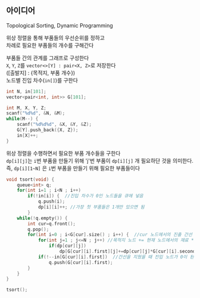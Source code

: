 ## 아이디어
Topological Sorting, Dynamic Programming  
  
위상 정렬을 통해 부품들의 우선순위를 정하고  
차례로 필요한 부품들의 개수를 구해간다  
  
부품들 간의 관계를 그래프로 구성한다  
`X`, `Y`, `Z`를 `vector<>[Y] : pair<X, Z>`로 저장한다  
([출발지] : {목적지, 부품 개수})  
노드별 진입 차수(`in[]`)를 구한다
```cpp
int N, in[101];
vector<pair<int, int>> G[101];

int M, X, Y, Z;
scanf("%d%d", &N, &M);
while(M--) {
	scanf("%d%d%d", &X, &Y, &Z);
	G[Y].push_back({X, Z});
	in[X]++;
}
```
위상 정렬을 수행하면서 필요한 부품 개수들을 구한다  
`dp[i][j]`는 `i`번 부품을 만들기 위해 'j'번 부품이 `dp[i][j]` 개 필요하단 것을 의미한다.  
즉, `dp[i][1~N]` 은 `i`번 부품을 만들기 위해 필요한 부품들이다
```cpp
void tsort(void) {
	queue<int> q;
	for(int i=1 ; i<N ; i++)
		if(!in[i]) {  //진입 차수가 0인 노드들을 큐에 넣음
			q.push(i);
			dp[i][i]++; //가장 첫 부품들은 1개만 있으면 됨
		}
	while(!q.empty()) {
		int cur=q.front();
		q.pop();
		for(int i=0 ; i<G[cur].size() ; i++) {  //cur 노드에서의 진출 간선
			for(int j=1 ; j<=N ; j++) //목적지 노드 += 현재 노드에서의 재료 * 필요한 부품 개수
				if(dp[cur][j])
					dp[G[cur][i].first][j]+=dp[cur][j]*G[cur][i].second;
			if(!--in[G[cur][i].first])  //간선을 지웠을 때 진입 노드가 0이 된다면 큐에 넣음
				q.push(G[cur][i].first);
		}
	}
}

tsort();
```
